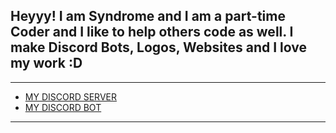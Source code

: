  ## Heyyy! I am Syndrome and I am a part-time Coder and I like to help others code as well. I make Discord Bots, Logos, Websites and I love my work :D
 ---

 - [MY DISCORD SERVER](https://discord.gg/GFsra3Q)
 - [MY DISCORD BOT](https://top.gg/bot/724143399573127178)
 ---

